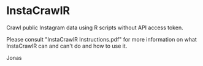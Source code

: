 # InstaCrawlR
Crawl public Instagram data using R scripts without API access token.

Please consult "InstaCrawlR Instructions.pdf" for more information on what InstaCrawlR can and can't do and how to use it.

Jonas
